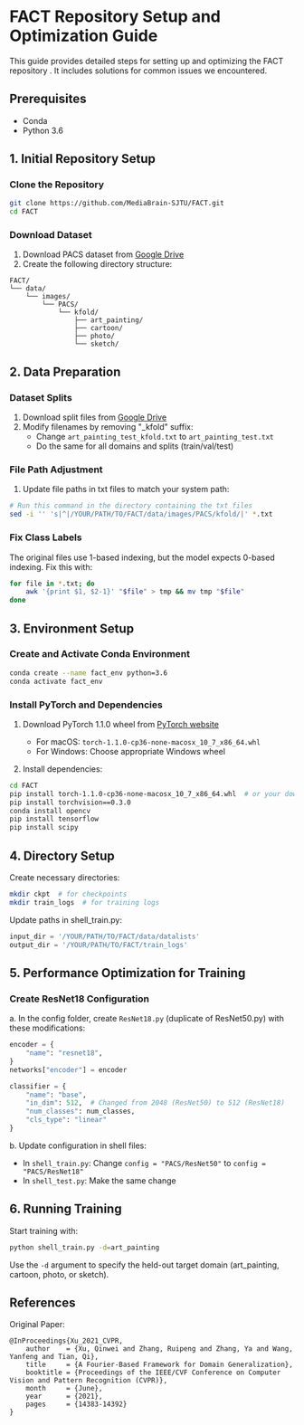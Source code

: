 # FACT Repository Setup and Optimization Guide

This guide provides detailed steps for setting up and optimizing the FACT repository .
It includes solutions for common issues we encountered.

## Prerequisites
- Conda
- Python 3.6

## 1. Initial Repository Setup

### Clone the Repository
```bash
git clone https://github.com/MediaBrain-SJTU/FACT.git
cd FACT
```

### Download Dataset
1. Download PACS dataset from [Google Drive](https://drive.google.com/drive/folders/0B6x7gtvErXgfUU1WcGY5SzdwZVk?resourcekey=0-2fvpQY_QSyJf2uIECzqPuQ)
2. Create the following directory structure:
```
FACT/
└── data/
    └── images/
        └── PACS/
            └── kfold/
                ├── art_painting/
                ├── cartoon/
                ├── photo/
                └── sketch/
```

## 2. Data Preparation

### Dataset Splits
1. Download split files from [Google Drive](https://drive.google.com/drive/folders/1i23DCs4TJ8LQsmBiMxsxo6qZsbhiX0gw)
2. Modify filenames by removing "_kfold" suffix:
   - Change `art_painting_test_kfold.txt` to `art_painting_test.txt`
   - Do the same for all domains and splits (train/val/test)

### File Path Adjustment
1. Update file paths in txt files to match your system path:
```bash
# Run this command in the directory containing the txt files
sed -i '' 's|^|/YOUR/PATH/TO/FACT/data/images/PACS/kfold/|' *.txt
```

### Fix Class Labels
The original files use 1-based indexing, but the model expects 0-based indexing. Fix this with:
```bash
for file in *.txt; do
    awk '{print $1, $2-1}' "$file" > tmp && mv tmp "$file"
done
```

## 3. Environment Setup

### Create and Activate Conda Environment
```bash
conda create --name fact_env python=3.6
conda activate fact_env
```

### Install PyTorch and Dependencies
1. Download PyTorch 1.1.0 wheel from [PyTorch website](https://download.pytorch.org/whl/cpu/torch_stable.html)
   - For macOS: `torch-1.1.0-cp36-none-macosx_10_7_x86_64.whl`
   - For Windows: Choose appropriate Windows wheel

2. Install dependencies:
```bash
cd FACT
pip install torch-1.1.0-cp36-none-macosx_10_7_x86_64.whl  # or your downloaded wheel
pip install torchvision==0.3.0
conda install opencv
pip install tensorflow
pip install scipy
```


## 4. Directory Setup
Create necessary directories:
```bash
mkdir ckpt  # for checkpoints
mkdir train_logs  # for training logs
```

Update paths in shell_train.py:
```python
input_dir = '/YOUR/PATH/TO/FACT/data/datalists'
output_dir = '/YOUR/PATH/TO/FACT/train_logs'
```

## 5. Performance Optimization for Training

### Create ResNet18 Configuration
a. In the config folder, create `ResNet18.py` (duplicate of ResNet50.py) with these modifications:

```python
encoder = {
    "name": "resnet18",
}
networks["encoder"] = encoder

classifier = {
    "name": "base",
    "in_dim": 512,  # Changed from 2048 (ResNet50) to 512 (ResNet18)
    "num_classes": num_classes,
    "cls_type": "linear"
}
```

b. Update configuration in shell files:
   - In `shell_train.py`: Change `config = "PACS/ResNet50"` to `config = "PACS/ResNet18"`
   - In `shell_test.py`: Make the same change



## 6. Running Training

Start training with:
```bash
python shell_train.py -d=art_painting
```
Use the `-d` argument to specify the held-out target domain (art_painting, cartoon, photo, or sketch).



## References

Original Paper:
```
@InProceedings{Xu_2021_CVPR,
    author    = {Xu, Qinwei and Zhang, Ruipeng and Zhang, Ya and Wang, Yanfeng and Tian, Qi},
    title     = {A Fourier-Based Framework for Domain Generalization},
    booktitle = {Proceedings of the IEEE/CVF Conference on Computer Vision and Pattern Recognition (CVPR)},
    month     = {June},
    year      = {2021},
    pages     = {14383-14392}
}
```
